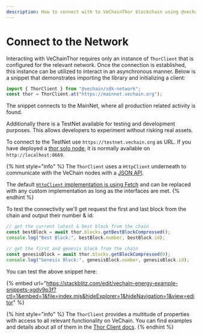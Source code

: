 ```yaml
---
description: How to connect with to VeChainThor blockchain using @vechain/sdk-network
---
```


# Connect to the Network

Interacting with VeChainThor requires only an instance of `ThorClient` that is configured for the relevant network. Once the connection is established, this instance can be utilized to interact in an asynchronous manner. Below is a snippet that demonstrates importing the library and initializing a client:

```js
import { ThorClient } from "@vechain/sdk-network";
const thor = ThorClient.at("https://mainnet.vechain.org");
```

The snippet connects to the MainNet, where all production related activity is found.

Additionally there is a TestNet available for testing and development purposes. This allows developers to experiment without risking real assets.

To connect to the TestNet use `https://testnet.vechain.org` as URL. If you have deployed a [thor solo node](../../how-to-run-a-node/how-to-run-a-thor-solo-node.md), it is normally available on `http://localhost:8669`.

{% hint style="info" %}
The `ThorClient` uses a `HttpClient` underneath to communicate with the VeChain nodes with a [JSON API](https://mainnet.vechain.org/doc/swagger-ui/).

The default [`HttpClient` implementation is using Fetch](https://github.com/vechain/vechain-sdk-js/blob/v1.0.0/packages/network/src/utils/http/http-client.ts) and can be replaced with any custom implementation as long as the interfaces are met.&#x20;
{% endhint %}

To test the connectivity we'll get request the first and last block from the chain and output their number & id:

```js
// get the current latest & best block from the chain
const bestBlock = await thor.blocks.getBestBlockCompressed();
console.log("Best Block:", bestBlock.number, bestBlock.id);

// get the first and genesis block from the chain
const genesisBlock = await thor.blocks.getBlockCompressed(0);
console.log("Genesis Block:", genesisBlock.number, genesisBlock.id);
```

You can test the above snippet here:

{% embed url="https://stackblitz.com/edit/vechain-energy-example-snippets-xgdv9p3f?ctl=1&embed=1&file=index.mjs&hideExplorer=1&hideNavigation=1&view=editor" %}

{% hint style="info" %}
The `ThorClient` provides a multitude of properties with access to all relevant functionality on VeChain. You can find examples and details about all of them in the [Thor Client docs](../../../developer-resources/sdks-and-providers/sdk/thor-client.md).
{% endhint %}
